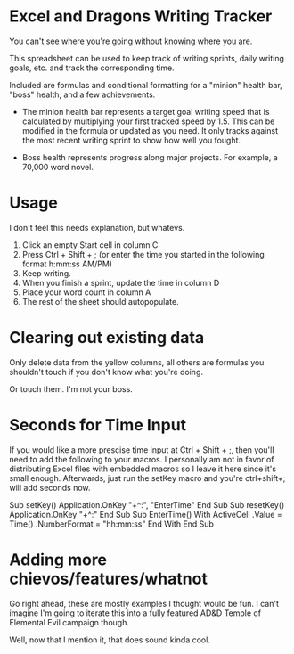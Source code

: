 # Excel and Dragons Writing Tracker

You can't see where you're going without knowing where you are.

This spreadsheet can be used to keep track of writing sprints, daily writing goals, etc. and track the corresponding time.

Included are formulas and conditional formatting for a "minion" health bar, "boss" health, and a few achievements. 

* The minion health bar represents a target goal writing speed that is calculated by multiplying your first tracked speed by 1.5. This can be modified in the formula or updated as you need. It only tracks against the most recent writing sprint to show how well you fought.

* Boss health represents progress along major projects. For example, a 70,000 word novel. 

# Usage
I don't feel this needs explanation, but whatevs.

1. Click an empty Start cell in column C
2. Press Ctrl + Shift + ;   (or enter the time you started in the following format h:mm:ss AM/PM)
3. Keep writing.
4. When you finish a sprint, update the time in column D
5. Place your word count in column A
6. The rest of the sheet should autopopulate.


# Clearing out existing data
Only delete data from the yellow columns, all others are formulas you shouldn't touch if you don't know what you're doing.

Or touch them. I'm not your boss.

# Seconds for Time Input
If you would like a more prescise time input at Ctrl + Shift + ;, then you'll need to add the following to your macros. I personally am not in favor of distributing Excel files with embedded macros so I leave it here since it's small enough. Afterwards, just run the setKey macro and you're ctrl+shift+; will add seconds now.

Sub setKey()
    Application.OnKey "+^:", "EnterTime"
    End Sub
Sub resetKey()
    Application.OnKey "+^:"
    End Sub
Sub EnterTime()
    With ActiveCell
    .Value = Time()
    .NumberFormat = "hh:mm:ss"
        End With
    End Sub



# Adding more chievos/features/whatnot
Go right ahead, these are mostly examples I thought would be fun. I can't imagine I'm going to iterate this into a fully featured AD&D Temple of Elemental Evil campaign though.

Well, now that I mention it, that does sound kinda cool.

